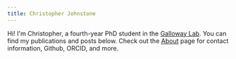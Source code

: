 ```yaml
---
title: Christopher Johnstone
---
```

Hi! I'm Christopher, a fourth-year PhD student in the [Galloway Lab](https://gallowaylab.mit.edu).
You can find my publications and posts below. Check out the [About](/about) page
for contact information, Github, ORCID, and more.
